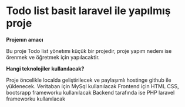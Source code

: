<h1>Todo list basit laravel ile yapılmış proje</h1>

<b>Projenın amacı</b>
<p>
Bu proje Todo list yönetımı küçük bir projedir, proje yapım nedenı ise örenmek ve öğretmek için yapılacaktir. 
</p>

<b>Hangi teknolojiler kullanılacak?</b>
<p>
Proje öncelikle localda geliştirilecek ve paylaşımlı hostinge github ile yüklenecek. 
Veritaban için MySql kullanılacak
Frontend için HTML CSS, bootsrapp frameworku kullanılacak
Backend tarafında ise PHP laravel frameworku kullanılacak</p>
